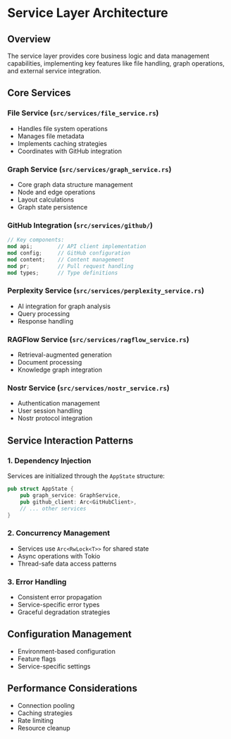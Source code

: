 # Service Layer Architecture

## Overview
The service layer provides core business logic and data management capabilities, implementing key features like file handling, graph operations, and external service integration.

## Core Services

### File Service (`src/services/file_service.rs`)
- Handles file system operations
- Manages file metadata
- Implements caching strategies
- Coordinates with GitHub integration

### Graph Service (`src/services/graph_service.rs`)
- Core graph data structure management
- Node and edge operations
- Layout calculations
- Graph state persistence

### GitHub Integration (`src/services/github/`)
```rust
// Key components:
mod api;        // API client implementation
mod config;     // GitHub configuration
mod content;    // Content management
mod pr;         // Pull request handling
mod types;      // Type definitions
```

### Perplexity Service (`src/services/perplexity_service.rs`)
- AI integration for graph analysis
- Query processing
- Response handling

### RAGFlow Service (`src/services/ragflow_service.rs`)
- Retrieval-augmented generation
- Document processing
- Knowledge graph integration

### Nostr Service (`src/services/nostr_service.rs`)
- Authentication management
- User session handling
- Nostr protocol integration

## Service Interaction Patterns

### 1. Dependency Injection
Services are initialized through the `AppState` structure:
```rust
pub struct AppState {
    pub graph_service: GraphService,
    pub github_client: Arc<GitHubClient>,
    // ... other services
}
```

### 2. Concurrency Management
- Services use `Arc<RwLock<T>>` for shared state
- Async operations with Tokio
- Thread-safe data access patterns

### 3. Error Handling
- Consistent error propagation
- Service-specific error types
- Graceful degradation strategies

## Configuration Management
- Environment-based configuration
- Feature flags
- Service-specific settings

## Performance Considerations
- Connection pooling
- Caching strategies
- Rate limiting
- Resource cleanup